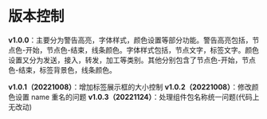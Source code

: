 # 版本控制

**v1.0.0**：主要分为警告高亮，字体样式，颜色设置等部分功能。警告高亮包括，节点色-开始，节点色-结束，线条颜色。字体样式包括，节点文字，标签文字。颜色设置又分为发送，接入，转发，加工等类别。其他分别包含了节点色-开始，节点色-结束，标签背景色，线条颜色。

**v1.0.1（20221008）**：增加标签展示框的大小控制
**v1.0.2（20221008）**：修改颜色设置 name 重名的问题
**v1.0.3（20221124）**：处理组件包名称统一问题(代码上无改动)
